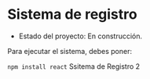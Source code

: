 <h1> Sistema de registro </h1>

- Estado del proyecto: En construcción.
 
Para ejecutar el sistema, debes poner:

```npm install react```
Ssitema de Registro 2
